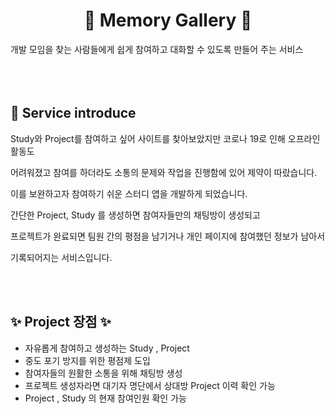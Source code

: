 
<h1 style="text-align:center">🎨 Memory Gallery 🎨</h1>
개발 모임을 찾는 사람들에게 쉽게 참여하고 대화할 수 있도록 만들어 주는 서비스
</br>
</br>
</br>
</br>
<h2>📃 Service introduce</h2>
<p>
Study와 Project를 참여하고 싶어 사이트를 찾아보았지만 코로나 19로 인해 오프라인 활동도 

어려워졌고 참여를 하더라도 소통의 문제와 작업을 진행함에 있어 제약이 따랐습니다. 

이를 보완하고자  참여하기 쉬운 스터디 앱을 개발하게 되었습니다. 

간단한 Project, Study 를 생성하면  참여자들만의 채팅방이 생성되고 

프로젝트가 완료되면 팀원 간의 평점을 남기거나 개인 페이지에 참여했던 정보가 남아서 

기록되어지는 서비스입니다.</p>
</br>
</br>
<h2>✨ Project 장점 ✨</h2>

- 자유롭게 참여하고 생성하는 Study , Project
- 중도 포기 방지를 위한 평점제 도입
- 참여자들의 원활한 소통을 위해 채팅방 생성
- 프로젝트 생성자라면 대기자 명단에서 상대방 Project 이력 확인 가능
- Project , Study 의 현재 참여인원 확인 가능
